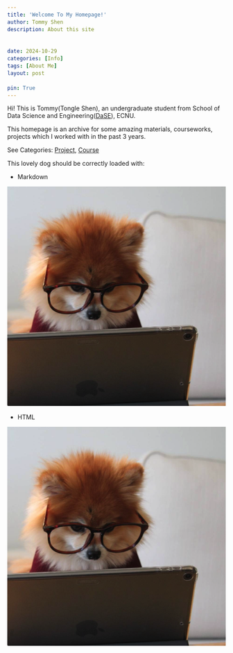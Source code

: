 ```yaml
---
title: 'Welcome To My Homepage!'
author: Tommy Shen
description: About this site


date: 2024-10-29
categories: [Info]
tags: [About Me]
layout: post

pin: True
---
```


Hi! This is Tommy(Tongle Shen), an undergraduate student from School of Data Science and Engineering([DaSE](https://dase.ecnu.edu.cn/)), ECNU.

This homepage is an archive for some amazing materials, courseworks, projects which I worked with in the past 3 years.

See Categories: [Project](https://tommyshen.me/categories/project/), [Course](https://tommyshen.me/categories/course/)

This lovely dog should be correctly loaded with:

- Markdown

![dogmd](../assets/img/profile.png)

- HTML

<img src="../assets/img/profile.png">
